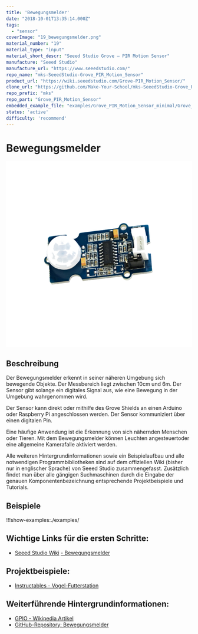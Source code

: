 ```yaml
---
title: 'Bewegungsmelder'
date: "2018-10-01T13:35:14.000Z"
tags: 
  - "sensor"
coverImage: "19_bewegungsmelder.png"
material_number: "19"
material_type: "input"
material_short_descr: "Seeed Studio Grove – PIR Motion Sensor"
manufacture: "Seeed Studio"
manufacture_url: "https://www.seeedstudio.com/"
repo_name: "mks-SeeedStudio-Grove_PIR_Motion_Sensor"
product_url: "https://wiki.seeedstudio.com/Grove-PIR_Motion_Sensor/"
clone_url: "https://github.com/Make-Your-School/mks-SeeedStudio-Grove_PIR_Motion_Sensor.git"
repo_prefix: "mks"
repo_part: "Grove_PIR_Motion_Sensor"
embedded_example_file: "examples/Grove_PIR_Motion_Sensor_minimal/Grove_PIR_Motion_Sensor_minimal.ino"
status: 'active'
difficulty: 'recommend'
---
```



# Bewegungsmelder

![Bewegungsmelder](./19_bewegungsmelder.png)

## Beschreibung
Der Bewegungsmelder erkennt in seiner näheren Umgebung sich bewegende Objekte. Der Messbereich liegt zwischen 10cm und 6m. Der Sensor gibt solange ein digitales Signal aus, wie eine Bewegung in der Umgebung wahrgenommen wird.

Der Sensor kann direkt oder mithilfe des Grove Shields an einen Arduino oder Raspberry Pi angeschlossen werden. Der Sensor kommuniziert über einen digitalen Pin.

Eine häufige Anwendung ist die Erkennung von sich nähernden Menschen oder Tieren. Mit dem Bewegungsmelder können Leuchten angesteuertoder eine allgemeine Kamerafalle aktiviert werden.

Alle weiteren Hintergrundinformationen sowie ein Beispielaufbau und alle notwendigen Programmbibliotheken sind auf dem offiziellen Wiki (bisher nur in englischer Sprache) von Seeed Studio zusammengefasst. Zusätzlich findet man über alle gängigen Suchmaschinen durch die Eingabe der genauen Komponentenbezeichnung entsprechende Projektbeispiele und Tutorials.



## Beispiele

!!!show-examples:./examples/



<!-- infolist -->

## Wichtige Links für die ersten Schritte:

- [Seeed Studio Wiki](http://wiki.seeedstudio.com/Grove-PIR_Motion_Sensor/) [- Bewegungsmelder](http://wiki.seeedstudio.com/Grove-PIR_Motion_Sensor/)

## Projektbeispiele:

- [Instructables - Vogel-Futterstation](https://www.instructables.com/id/Passive-IR-to-IR-Canon-Trigger/)

## Weiterführende Hintergrundinformationen:

- [GPIO - Wikipedia Artikel](https://de.wikipedia.org/wiki/Allzweckeingabe/-ausgabe)
- [GitHub-Repository: Bewegungsmelder](https://github.com/MakeYourSchool/19-Bewegungsmelder)



